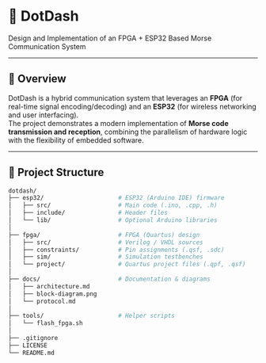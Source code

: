 # 📡 DotDash  
Design and Implementation of an FPGA + ESP32 Based Morse Communication System  

---

## 📖 Overview  
DotDash is a hybrid communication system that leverages an **FPGA** (for real-time signal encoding/decoding) and an **ESP32** (for wireless networking and user interfacing).  
The project demonstrates a modern implementation of **Morse code transmission and reception**, combining the parallelism of hardware logic with the flexibility of embedded software.  

---

## 📂 Project Structure  

```graphql
dotdash/
├── esp32/                     # ESP32 (Arduino IDE) firmware
│   ├── src/                   # Main code (.ino, .cpp, .h)
│   ├── include/               # Header files
│   └── lib/                   # Optional Arduino libraries
│
├── fpga/                      # FPGA (Quartus) design
│   ├── src/                   # Verilog / VHDL sources
│   ├── constraints/           # Pin assignments (.qsf, .sdc)
│   ├── sim/                   # Simulation testbenches
│   └── project/               # Quartus project files (.qpf, .qsf)
│
├── docs/                      # Documentation & diagrams
│   ├── architecture.md
│   ├── block-diagram.png
│   └── protocol.md
│
├── tools/                     # Helper scripts
│   └── flash_fpga.sh
│
├── .gitignore
├── LICENSE
└── README.md
